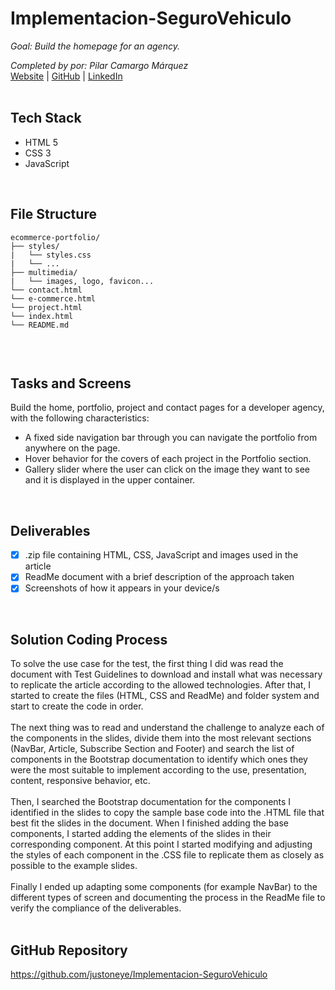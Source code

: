 # Implementacion-SeguroVehiculo
_Goal: Build the homepage for an agency._

_Completed by por: Pilar Camargo Márquez_
<br />
[Website](https://about.me/justoneye) | [GitHub](https://github.com/justoneye) | [LinkedIn](https://www.linkedin.com/in/pilarcamargo)
<br /><br />

## Tech Stack

- HTML 5
- CSS 3
- JavaScript
<br />


## File Structure

```
ecommerce-portfolio/
├── styles/
|   └── styles.css
|   └── ...
├── multimedia/
|   └── images, logo, favicon...
└── contact.html
└── e-commerce.html
└── project.html
└── index.html
└── README.md
  
```
<br />


## Tasks and Screens

Build the home, portfolio, project and contact pages for a developer agency, with the following characteristics:

- A fixed side navigation bar through you can navigate the portfolio from anywhere on the page.
- Hover behavior for the covers of each project in the Portfolio section.
- Gallery slider where the user can click on the image they want to see and it is displayed in the upper container.

<br />


## Deliverables

- [x] .zip file containing HTML, CSS, JavaScript and images used in the article
- [x] ReadMe document with a brief description of the approach taken
- [x] Screenshots of how it appears in your device/s
<br />


## Solution Coding Process

To solve the use case for the test, the first thing I did was read the document with Test Guidelines to download and install what was necessary to replicate the article according to the allowed technologies. After that, I started to create the files (HTML, CSS and ReadMe) and folder system and start to create the code in order.
<br /><br />
The next thing was to read and understand the challenge to analyze each of the components in the slides, divide them into the most relevant sections (NavBar, Article, Subscribe Section and Footer) and search the list of components in the Bootstrap documentation to identify which ones they were the most suitable to implement according to the use, presentation, content, responsive behavior, etc.
<br /><br />
Then, I searched the Bootstrap documentation for the components I identified in the slides to copy the sample base code into the .HTML file that best fit the slides in the document. When I finished adding the base components, I started adding the elements of the slides in their corresponding component. At this point I started modifying and adjusting the styles of each component in the .CSS file to replicate them as closely as possible to the example slides.
<br /><br />
Finally I ended up adapting some components (for example NavBar) to the different types of screen and documenting the process in the ReadMe file to verify the compliance of the deliverables.
<br /><br />


## GitHub Repository

https://github.com/justoneye/Implementacion-SeguroVehiculo
